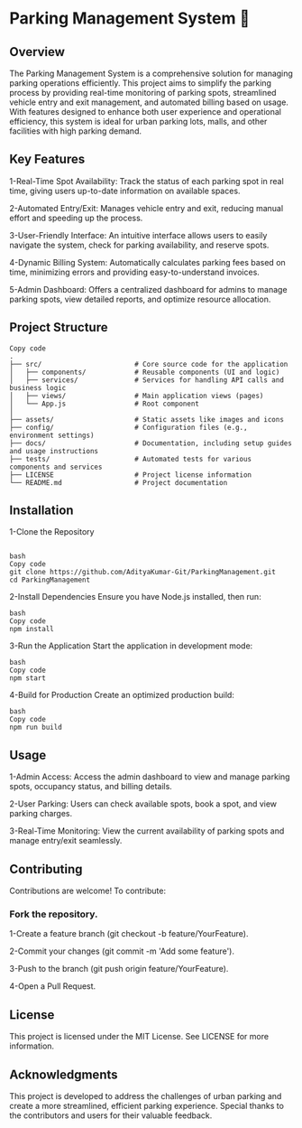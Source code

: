 # Parking Management System 🚗
## Overview
The Parking Management System is a comprehensive solution for managing parking operations efficiently. This project aims to simplify the parking process by providing real-time monitoring of parking spots, streamlined vehicle entry and exit management, and automated billing based on usage. With features designed to enhance both user experience and operational efficiency, this system is ideal for urban parking lots, malls, and other facilities with high parking demand.

## Key Features
1-Real-Time Spot Availability: Track the status of each parking spot in real time, giving users up-to-date information on available spaces.

2-Automated Entry/Exit: Manages vehicle entry and exit, reducing manual effort and speeding up the process.

3-User-Friendly Interface: An intuitive interface allows users to easily navigate the system, check for parking availability, and reserve spots.

4-Dynamic Billing System: Automatically calculates parking fees based on time, minimizing errors and providing easy-to-understand invoices.

5-Admin Dashboard: Offers a centralized dashboard for admins to manage parking spots, view detailed reports, and optimize resource allocation.

## Project Structure
```
Copy code
.
├── src/                       # Core source code for the application
│   ├── components/            # Reusable components (UI and logic)
│   ├── services/              # Services for handling API calls and business logic
│   ├── views/                 # Main application views (pages)
│   └── App.js                 # Root component
│
├── assets/                    # Static assets like images and icons
├── config/                    # Configuration files (e.g., environment settings)
├── docs/                      # Documentation, including setup guides and usage instructions
├── tests/                     # Automated tests for various components and services
├── LICENSE                    # Project license information
└── README.md                  # Project documentation
```
## Installation
1-Clone the Repository
```

bash
Copy code
git clone https://github.com/AdityaKumar-Git/ParkingManagement.git
cd ParkingManagement
```
2-Install Dependencies Ensure you have Node.js installed, then run:
```
bash
Copy code
npm install
```
3-Run the Application Start the application in development mode:
```
bash
Copy code
npm start
```
4-Build for Production Create an optimized production build:
```
bash
Copy code
npm run build
```
## Usage
1-Admin Access: Access the admin dashboard to view and manage parking spots, occupancy status, and billing details.

2-User Parking: Users can check available spots, book a spot, and view parking charges.

3-Real-Time Monitoring: View the current availability of parking spots and manage entry/exit seamlessly.
## Contributing
Contributions are welcome! To contribute:

### Fork the repository.
1-Create a feature branch (git checkout -b feature/YourFeature).

2-Commit your changes (git commit -m 'Add some feature').

3-Push to the branch (git push origin feature/YourFeature).

4-Open a Pull Request.

## License
This project is licensed under the MIT License. See LICENSE for more information.

## Acknowledgments
This project is developed to address the challenges of urban parking and create a more streamlined, efficient parking experience. Special thanks to the contributors and users for their valuable feedback.
